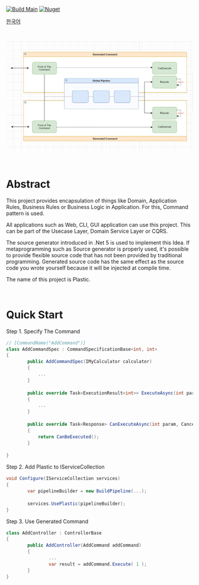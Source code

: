 ﻿
[![Build Main](https://github.com/sang-hyeon/Plastic/actions/workflows/github_actions.yml/badge.svg?branch=main)](https://github.com/sang-hyeon/Plastic/actions/workflows/github_actions.yml)
[![Nuget](https://img.shields.io/nuget/v/Plastic)](https://www.nuget.org/packages/Plastic/)

[한국어](https://github.com/sang-hyeon/Plastic/tree/main/docs/kor)

<br>

![Platstic의 명령 흐름](docs/resources/flow.jpg)

<br>

# Abstract
This project provides encapsulation of things like Domain, Application Rules, Business Rules or Business Logic in Application. For this, Command pattern is used.

All applications such as Web, CLI, GUI application can use this project.
This can be part of the Usecase Layer, Domain Service Layer or CQRS.

The source generator introduced in .Net 5 is used to implement this Idea. If metaprogramming such as Source generator is properly used, it's possible to provide flexible source code that has not been provided by traditional programming.
Generated source code has the same effect as the source code you wrote yourself because it will be injected at compile time.

The name of this project is Plastic.

<br>

# Quick Start

Step 1. Specify The Command
```cs
// [CommandName("AddCommand")]
class AddCommandSpec : CommandSpecificationBase<int, int>
{
        public AddCommandSpec(IMyCalculator calculator)
        { 
            ...
        }

        public override Task<ExecutionResult<int>> ExecuteAsync(int param, CancellationToken token = default)
        {
            ...
        }
        
        public override Task<Response> CanExecuteAsync(int param, CancellationToken token = default)
        {
            return CanBeExecuted();
        }

}
```

Step 2. Add Plastic to IServiceCollection
```cs
void Configure(IServiceCollection services)
{
        var pipelineBuilder = new BuildPipeline(...);

        services.UsePlastic(pipelineBuilder);
}
```

Step 3. Use Generated Command
```cs
class AddController : ControllerBase
{
        public AddController(AddCommand addCommand)
        {
                ...
                var result = addCommand.Execute( 1 );
        }
}
```

<br>

